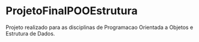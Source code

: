 # ProjetoFinalPOOEstrutura
Projeto realizado para as disciplinas de Programacao Orientada a Objetos e Estrutura de Dados.
